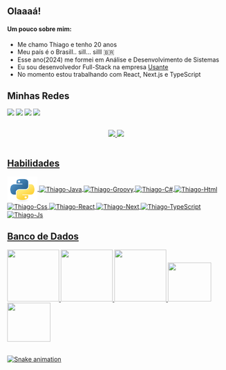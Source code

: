 
<div>
  <h2>Olaaaá!</h2>
  <h4>Um pouco sobre mim: </h4>
  
  - Me chamo Thiago e tenho 20 anos
  - Meu país é o Brasill.. sill... silll 🇧🇷
  - Esse ano(2024) me formei em Análise e Desenvolvimento de Sistemas
  - Eu sou desenvolvedor Full-Stack na empresa [Usante](https://www.usante.com/) 
  - No momento estou trabalhando com React, Next.js e TypeScript
</div>



<div>
  <h2>Minhas Redes</h2>
  <a href="https://github.com/ThiMonteiro" target="_blank"><img src="https://img.shields.io/badge/GitHub-100000?style=for-the-badge&logo=github&logoColor=white" target="_blank"></a>
  <a href="https://www.linkedin.com/in/thiago-monteiro-7286b2226" target="_blank"><img src="https://img.shields.io/badge/-LinkedIn-%230077B5?style=for-the-badge&logo=linkedin&logoColor=white" target="_blank"></a>
  <a href="https://instagram.com/thiagoomoonteiroo" target="_blank"><img src="https://img.shields.io/badge/-Instagram-%23E4405F?style=for-the-badge&logo=instagram&logoColor=white" target="_blank"></a>
  <a href = "mailto:thiago.gsenior@gmail.com"><img src="https://img.shields.io/badge/-Gmail-%23333?style=for-the-badge&logo=gmail&logoColor=white" target="_blank"></a>
  
</div>

##

<div align="center">
  <a href="https://github.com/ThiMonteiro">
  <img height="180em" src="https://github-readme-stats.vercel.app/api?username=ThiMonteiro&show_icons=true&theme=darcka&include_all_commits=true&count_private=true"/>
  <img height="180em" src="https://github-readme-stats.vercel.app/api/top-langs/?username=ThiMonteiro&layout=compact&langs_count=7&theme=darck"/>
  
</div>
  
  
<div style="display: inline_block"><br>
  <h2>Habilidades</h2>
  <img align="center" alt="Thiago-Python" height="60" width="70" src="https://raw.githubusercontent.com/devicons/devicon/master/icons/python/python-original.svg">
  <img align="center" alt="Thiago-Java" height="60" width="70" src="https://cdn.jsdelivr.net/gh/devicons/devicon/icons/java/java-original-wordmark.svg">
  <img align="center" alt="Thiago-Groovy" height="60" width="70" src="https://cdn.jsdelivr.net/gh/devicons/devicon/icons/groovy/groovy-original.svg">
  <img align="center" alt="Thiago-C#" height="60" width="70" src="https://cdn.jsdelivr.net/gh/devicons/devicon/icons/csharp/csharp-original.svg">
  <img align="center" alt="Thiago-Html" height="60" width="70" src="https://cdn.jsdelivr.net/gh/devicons/devicon/icons/html5/html5-original-wordmark.svg" />
  <img align="center" alt="Thiago-Css" height="60" width="70" src="https://cdn.jsdelivr.net/gh/devicons/devicon/icons/css3/css3-original-wordmark.svg" />
  <img align="center" alt="Thiago-React" height="60" width="70" src="https://cdn.jsdelivr.net/gh/devicons/devicon@latest/icons/react/react-original.svg" />
  <img align="center" alt="Thiago-Next" height="60" width="70" src="https://cdn.jsdelivr.net/gh/devicons/devicon@latest/icons/nextjs/nextjs-original.svg" />
  <img align="center" alt="Thiago-TypeScript" height="60" width="70" src="https://cdn.jsdelivr.net/gh/devicons/devicon@latest/icons/typescript/typescript-original.svg" />
  <img align="center" alt="Thiago-Js" height="60" width="70" src="https://cdn.jsdelivr.net/gh/devicons/devicon/icons/javascript/javascript-original.svg" />

</div>


<div>
  <h2>Banco de Dados</h2>
  
  <!--<img src="https://github.com/ThiMonteiro/ThiMonteiro/assets/96743366/d9b7c314-7f38-4cd7-95ce-0f11136b4124" height="120" width="120">-->
  <!--<img src="https://github.com/ThiMonteiro/ThiMonteiro/assets/96743366/607d2bb8-ac15-4714-b4a4-26892417f301" height="120" width="120">-->
  <img src="https://cdn.jsdelivr.net/gh/devicons/devicon@latest/icons/microsoftsqlserver/microsoftsqlserver-original-wordmark.svg" height="120" width="120">
  <img src="https://cdn.jsdelivr.net/gh/devicons/devicon@latest/icons/sqlalchemy/sqlalchemy-original-wordmark.svg" height="120" width="120">
  <img src="https://cdn.jsdelivr.net/gh/devicons/devicon@latest/icons/oracle/oracle-original.svg" height="120" width="120">
  <img src="https://cdn.jsdelivr.net/gh/devicons/devicon@latest/icons/sqlite/sqlite-original.svg" height="90" width="100">
  <img src="https://cdn.jsdelivr.net/gh/devicons/devicon@latest/icons/postgresql/postgresql-original.svg" height="90" width="100">
  
  
  
  
  
   
          

</div>

##
  
<div> 

  ![Snake animation](https://github.com/ThiMonteiro/ThiMonteiro/blob/output/github-contribution-grid-snake.svg)
 
</div>
